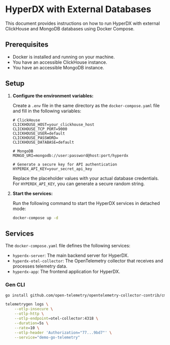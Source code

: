 # HyperDX with External Databases

This document provides instructions on how to run HyperDX with external ClickHouse and MongoDB databases using Docker Compose.

## Prerequisites

- Docker is installed and running on your machine.
- You have an accessible ClickHouse instance.
- You have an accessible MongoDB instance.

## Setup

1.  **Configure the environment variables:**

    Create a `.env` file in the same directory as the `docker-compose.yaml` file and fill in the following variables:

    ```
    # ClickHouse
    CLICKHOUSE_HOST=your_clickhouse_host
    CLICKHOUSE_TCP_PORT=9000
    CLICKHOUSE_USER=default
    CLICKHOUSE_PASSWORD=
    CLICKHOUSE_DATABASE=default

    # MongoDB
    MONGO_URI=mongodb://user:password@host:port/hyperdx

    # Generate a secure key for API authentication
    HYPERDX_API_KEY=your_secret_api_key
    ```

    Replace the placeholder values with your actual database credentials. For `HYPERDX_API_KEY`, you can generate a secure random string.

2.  **Start the services:**

    Run the following command to start the HyperDX services in detached mode:

    ```sh
    docker-compose up -d
    ```

## Services

The `docker-compose.yaml` file defines the following services:

- `hyperdx-server`: The main backend server for HyperDX.
- `hyperdx-otel-collector`: The OpenTelemetry collector that receives and processes telemetry data.
- `hyperdx-app`: The frontend application for HyperDX.

### Gen CLI

```sh
go install github.com/open-telemetry/opentelemetry-collector-contrib/cmd/telemetrygen@latest

telemetrygen logs \
    --otlp-insecure \
    --otlp-http \
    --otlp-endpoint=otel-collector:4318 \
    --duration=5s \
    --rate=10 \
    --otlp-header 'Authorization="77...9bd7"' \
    --service="demo-go-telemetry"
```
